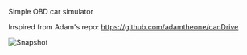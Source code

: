 Simple OBD car simulator

Inspired from Adam's repo: https://github.com/adamtheone/canDrive

![Snapshot](/Snapshot.gif)
